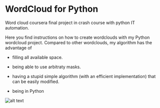 # WordCloud for Python
Word cloud coursera final project in crash course with python IT automation.

Here you find instructions on how to create wordclouds with my Python wordcloud project. Compared to other wordclouds, my algorithm has the advantage of

- filling all available space.

- being able to use arbitraty masks.

- having a stupid simple algorithm (with an efficient implementation) that can be easily modified.

- being in Python

![alt text](https://miro.medium.com/max/2400/1*sDhYPhYi3B9_6i37zZNOHw.png)

